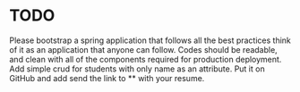 # TODO

Please bootstrap a spring application that follows all the best practices think of it as an application that anyone can follow. Codes should be readable, and clean with all of the components required for production deployment.
Add simple crud for students with only name as an attribute.
Put it on GitHub and add send the link to ** with your resume.